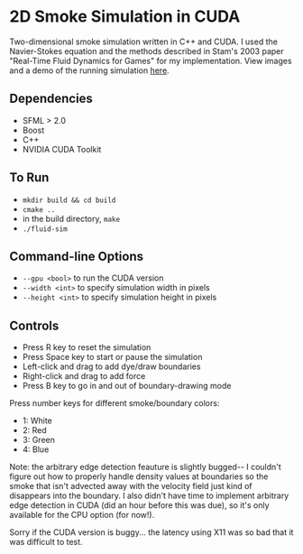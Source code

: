 # 2D Smoke Simulation in CUDA
Two-dimensional smoke simulation written in C++ and CUDA. I used the Navier-Stokes equation and the methods described in Stam's 2003 paper "Real-Time Fluid Dynamics for Games" for my implementation. View images and a demo of the running simulation [here](https://docs.google.com/presentation/d/1eqEfaKGvAk1Qyqlo3zpFsUzaS7SqQFEtBhsAfDDy-dw/edit?usp=sharing).

## Dependencies
- SFML > 2.0
- Boost
- C++
- NVIDIA CUDA Toolkit

## To Run
- `mkdir build && cd build`
- `cmake ..`
- in the build directory, `make`
- `./fluid-sim`

## Command-line Options
- `--gpu <bool>` to run the CUDA version
- `--width <int>` to specify simulation width in pixels
- `--height <int>` to specify simulation height in pixels

## Controls
- Press R key to reset the simulation
- Press Space key to start or pause the simulation
- Left-click and drag to add dye/draw boundaries
- Right-click and drag to add force
- Press B key to go in and out of boundary-drawing mode

Press number keys for different smoke/boundary colors:
- 1: White
- 2: Red
- 3: Green
- 4: Blue

Note: the arbitrary edge detection feauture is slightly bugged-- I couldn't figure out how to properly handle density values at boundaries so the smoke that isn't advected away with the velocity field just kind of disappears into the boundary. I also didn't have time to implement arbitrary edge detection in CUDA (did an hour before this was due), so it's only available for the CPU option (for now!).

Sorry if the CUDA version is buggy... the latency using X11 was so bad that it was difficult to test.
